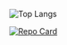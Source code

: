 
![Top Langs](https://github-readme-stats-git-masterrstaa-rickstaa.vercel.app/api/top-langs/?username=saulocorrea&bg_color=000&border_color=30A3DC&title_color=E94D5F&text_color=FFF)


[![Repo Card](https://github-readme-stats.vercel.app/api/pin/?username=saulocorrea&repo=finance-tools&bg_color=000&border_color=30A3DC&show_icons=true&icon_color=30A3DC&title_color=E94D5F&text_color=FFF)](https://github.com/saulocorrea/finance-tools)
